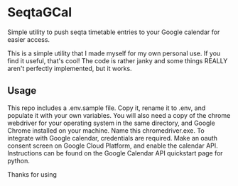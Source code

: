 # SeqtaGCal
 Simple utility to push seqta timetable entries to your Google calendar for easier access.


This is a simple utility that I made myself for my own personal use. If you find it useful, that's cool! The code is rather janky and some things REALLY aren't perfectly implemented, but it works.

## Usage
This repo includes a .env.sample file. Copy it, rename it to .env, and populate it with your own variables.
You will also need a copy of the chrome webdriver for your operating system in the same directory, and Google Chrome installed on your machine. Name this chromedriver.exe.
To integrate with Google calendar, credentials are required. Make an oauth consent screen on Google Cloud Platform, and enable the calendar API. Instructions can be found on the Google Calendar API quickstart page for python.

Thanks for using